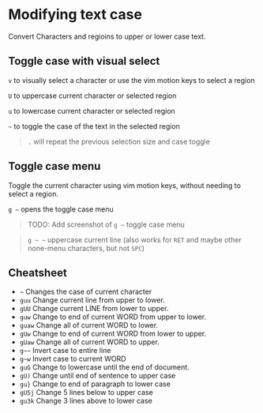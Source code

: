 # Modifying text case

Convert Characters and regioins to upper or lower case text.


## Toggle case with visual select

`v` to visually select a character or use the vim motion keys to select a region

`U` to uppercase current character or selected region

`u` to lowercase current character or selected region

`~` to toggle the case of the text in the selected region

> `.` will repeat the previous selection size and case toggle


## Toggle case menu

Toggle the current character using vim motion keys, without needing to select a region.

`g ~` opens the toggle case menu

> TODO: Add screenshot of `g ~` toggle case menu

> `g ~ ~` uppercase current line (also works for `RET` and maybe other none-menu characters, but not `SPC`)


## Cheatsheet

- `~` Changes the case of current character
- `guu` Change current line from upper to lower.
- `gUU` Change current LINE from lower to upper.
- `guw` Change to end of current WORD from upper to lower.
- `guaw` Change all of current WORD to lower.
- `gUw` Change to end of current WORD from lower to upper.
- `gUaw` Change all of current WORD to upper.
- `g~~` Invert case to entire line
- `g~w` Invert case to current WORD
- `guG` Change to lowercase until the end of document.
- `gU)` Change until end of sentence to upper case
- `gu}` Change to end of paragraph to lower case
- `gU5j` Change 5 lines below to upper case
- `gu3k` Change 3 lines above to lower case
